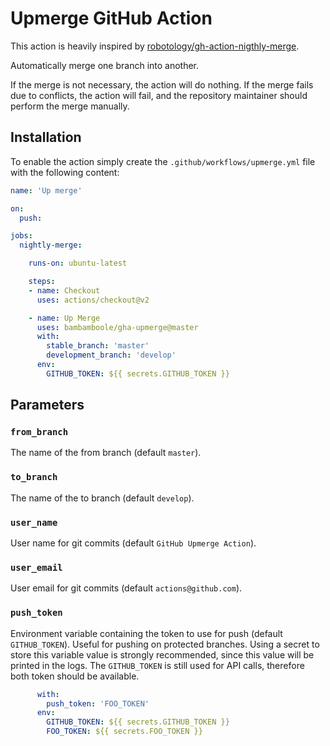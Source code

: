 # Upmerge GitHub Action

This action is heavily inspired by [robotology/gh-action-nigthly-merge](https://github.com/robotology/gh-action-nightly-merge).

Automatically merge one branch into another.

If the merge is not necessary, the action will do nothing.
If the merge fails due to conflicts, the action will fail, and the repository
maintainer should perform the merge manually.

## Installation

To enable the action simply create the `.github/workflows/upmerge.yml`
file with the following content:

```yml
name: 'Up merge'

on:
  push:

jobs:
  nightly-merge:

    runs-on: ubuntu-latest

    steps:
    - name: Checkout
      uses: actions/checkout@v2

    - name: Up Merge
      uses: bambamboole/gha-upmerge@master
      with:
        stable_branch: 'master'
        development_branch: 'develop'
      env:
        GITHUB_TOKEN: ${{ secrets.GITHUB_TOKEN }}
```

## Parameters

### `from_branch`

The name of the from branch (default `master`).

### `to_branch`

The name of the to branch (default `develop`).

### `user_name`

User name for git commits (default `GitHub Upmerge Action`).

### `user_email`

User email for git commits (default `actions@github.com`).

### `push_token`

Environment variable containing the token to use for push (default
`GITHUB_TOKEN`).
Useful for pushing on protected branches.
Using a secret to store this variable value is strongly recommended, since this
value will be printed in the logs.
The `GITHUB_TOKEN` is still used for API calls, therefore both token should be
available.

```yml
      with:
        push_token: 'FOO_TOKEN'
      env:
        GITHUB_TOKEN: ${{ secrets.GITHUB_TOKEN }}
        FOO_TOKEN: ${{ secrets.FOO_TOKEN }}
```
